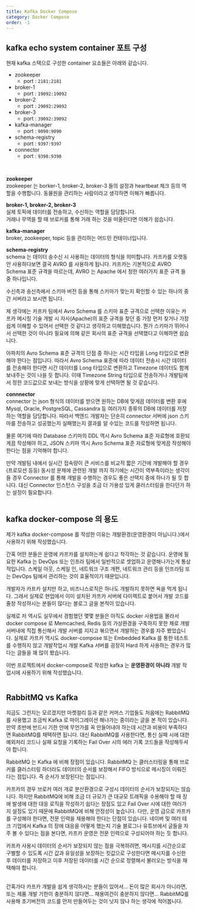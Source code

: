 ```yaml
---
title: Kafka Docker Compose
category: Docker Compose
order: -1
---
```


## kafka echo system container 포트 구성

현재 kafka 스택으로 구성한 container 요소들은 아래와 같습니다.
- zookeeper 
  - port : `2181:2181`
- broker-1
  - port : `19092:19092`
- broker-2
  - port : `29092:29092`
- broker-3
  - port : `39092:39092`
- kafka-manager
  - port : `9090:9090`
- schema-registry
  - port : `9397:9397`
- connector
  - port : `9398:9398`
<br>

**zookeeper**<br>
zookeeper 는 borker-1, broker-2, broker-3 들의 설정과 heartbeat 체크 등의 역할을 수행합니다. 동물원을 관리하는 사람이라고 생각하면 이해가 빠릅니다.<br>

**broker-1, broker-2, broker-3**<br>
실제 토픽에 데이터를 전송하고, 수신하는 역할을 담당합니다.<br>
거래나 무역을 할 때 브로커를 통해 거래 하는 것을 떠올린다면 이해가 쉽습니다.<br>

**kafka-manager**<br>
broker, zookeeper, topic 등을 관리하는 어드민 컨테이너입니다.<br>

**schema-registry**<br>
schema 는 데이터 송수신 시 사용하는 데이터의 형식을 의미합니다. 카프카를 오랫동안 사용하다보면 결국 AVRO 를 사용하게 됩니다. 카프카는 기본적으로 AVRO Schema 표준 규격을 따르는데, AVRO 는 Apache 에서 정한 여러가지 표준 규격 들 중 하나입니다. <br>

수신측과 송신측에서 스키마 버전 등을 통해 스키마가 맞는지 확인할 수 있는 하나의 중간 서버라고 보시면 됩니다. <br>

제 생각에는 카프카 팀에서 Avro Schema 를 스키마 표준 규격으로 선택한 이유는 카프카 메시징 기술 개발 시 자사(Apache)의 표준 규격을 찾던 중 가장 먼저 찾거나 가장 쉽게 이해할 수 있어서 선택한 것 같다고 생각하고 이해했습니다. 뭔가 스키마가 뛰어나서 선택한 것이 아니라 필요에 의해 같은 회사의 표준 규격을 선택했다고 이해하면 쉽습니다.<br>

아파치의 Avro Schema 표준 규격의 단점 중 하나는 시간 타입을 Long 타입으로 변환해야 한다는 점입니다. 따라서 Avro Schema 표준에 따라 데이터 전송시 시간 데이터를 전송해야 한다면 시간 데이터를 Long 타입으로 변환하고 Timezone 데이터도 함께 보내주는 것이 나을 듯 합니다. 이때 Timezone String 타입으로 전송하거나 개발팀에서 정한 코드값으로 보내는 방식을 상황에 맞게 선택하면 될 것 같습니다.
<br>

**connnector**<br>
connector 는 json 형식의 데이터를 받으면 원하는 DB에 맞게끔 데이터를 변환 후에 Mysql, Oracle, PostgreSQL, Cassandra 등 여러가지 종류의 DB에 데이터를 저장하는 역할을 담당합니다. 따라서 백엔드 개발자는 단순히 connector 서버에 json 스키마를 전송하고 성공했는지 실패했는지 결과를 알 수있는 코드를 작성하면 됩니다.<br>

물론 여기에 따라 Database 스키마의 DDL 역시 Avro Schema 표준 자료형에 호환되게끔 작성해야 하고, JSON 스키마 역시 Avro Schema 표준 자료형에 맞게끔 작성해야 한다는 점을 기억해야 합니다.<br>

만약 개발팀 내에서 실시간 접속량이 큰 서비스를 비교적 짧은 기간에 개발해야 할 경우 (프로모션 등등) 동시성 문제에 관련된 개발 까지 하기에는 시간이 역부족이라는 생각이 들 경우 Connector 를 통해 개발을 수행하는 경우도 좋은 선택지 중에 하나가 될 듯 합니다. 대신 Connector 인스턴스 구성을 조금 더 가용성 있게 클러스터링을 한다던가 하는 설정이 필요합니다.<br>
<br>


## kafka docker-compose 의 용도
제가 kafka docker-compose 를 작성한 이유는 개발환경(운영환경이 아닙니다.)에서 사용하기 위해 작성했습니다.<br>

간혹 어떤 분들은 운영에 카프카를 설치하는게 쉽다고 착각하는 것 같습니다. 운영에 필요한 Kafka 는 DevOps 또는 인프라 팀에서 일반적으로 셋업하고 운영해나가는게 통상적입니다. 스케일 아웃, 스케일 인, 네트워크 구조 개편, 네트워크 관리 등을 인프라팀 또는 DevOps 팀에서 관리하는 것이 효율적이기 때문입니다.<br>

개발자가 카프카 설치만 하고, 비즈니스로직은 하나도 개발하지 못하면 욕을 먹게 됩니다. 그래서 실제로 현업에서 이미 설치된 카프카 서버에 다이렉트로 붙어서 개발 코드를 줄창 작성하시는 분들이 많다는 블로그 글을 본적이 있습니다.<br>

실제로 저 역시도 실무에서 경험했던 몇몇 분들은 아직도 docker 사용법을 몰라서 docker compose 로 Memcached, Redis 등의 가상환경을 구축하지 못한 채로 개발 서버내에 직접 통신해서 개발 서버를 지지고 볶으면서 개발하는 경우를 자주 봤었습니다. 실제로 카프카 역시도 docker-compose 또는 Embedded Kafka 를 통한 테스트를 수행하지 않고 개발작업시 개발 Kafka 서버를 굉장히 Hard 하게 사용하는 경우가 많다는 글들을 꽤 많이 봤습니다.<br>

이번 프로젝트에서 docker-compose로 작성한 kafka 는 **운영환경이 아니라** 개발 작업시에 사용하기 위해 작성했습니다.<br>
<br>

## RabbitMQ vs Kafka
지금도 그런지는 모르겠지만 마켓컬리 등과 같은 커머스 기업들도 처음에는 RabbitMQ를 사용했고 조금씩 Kafka 로 마이그레이션 해나가는 중이라는 글을 본 적이 있습니다. 만약 초반에 반드시 기한 안에 무언가를 꼭 만들어내야 하는데 시간과 비용이 부족하다면 RabbitMQ를 채택하면 됩니다. 대신 RabbitMQ를 사용한다면, 통신 실패 시에 대한 예외처리 코드나 실패 요청을 기록하는 Fail Over 시의 에러 기록 코드들을 작성해두셔야 합니다.<br>

RabbitMQ 는 Kafka 에 비해 장점이 있습니다. RabbitMQ 는 클러스터링을 통해 브로커를 클러스터링 하더라도 데이터의 순서를 보장해서 FIFO 방식으로 메시징이 이뤄진다는 점입니다. 즉 순서가 보장된다는 점입니다.<br>

카프카의 경우 브로커 여러 개로 분산환경으로 구성시 데이터의 순서가 보장되지는 않습니다. 하지만 RabbitMQ에 비해 조금 더 규모가 큰 대규모 트래픽을 수용해야 할 때 장애 발생에 대한 대응 로직을 작성하기 쉽다는 장점도 있고 Fail Over 시에 대한 여러가지 설정도 있기 때문에 RabbitMQ에 비해 안정성이 높습니다. 다만, 운영 급으로 카프카를 구성해야 한다면, 전문 인력을 채용해야 한다는 단점이 있습니다. 네이버 및 여러 테크 기업에서 Kafka 의 장애 대응을 어떻게 했는지 기술 블로그나 유튜브에서 글들을 자주 볼 수 있다는 점을 본다면, 카프카 운영은 전문 인력으로 구성되어야 하는 듯 합니다.<br>

카프카 사용시 데이터의 순서가 보장되지 않는 점을 극복하려면, 메시지를 시간순으로 구별할 수 있도록 시간 값과 유일성을 보장하는 킷값으로 구성한다면 메시지를 수신한 후 데이터를 저장하고 이후 저장된 데이터를 시간 순으로 정렬해서 불러오는 방식을 채택해야 합니다.<br>
<br>

간혹가다 카프카 개발을 쉽게 생각하시는 분들이 있어서... 돈이 많은 회사가 아니라면, 또는 제품 개발 기한이 충분하지 않다면... 채용여건이 충분하지 않다면... RabbitMQ를 사용해 초기버전의 코드를 먼저 만들어두는 것이 낫지 않나 하는 생각에 적어봅니다.<br>
<br>
